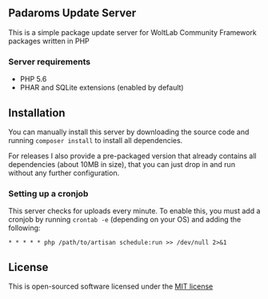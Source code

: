## Padaroms Update Server
This is a simple package update server for WoltLab Community Framework packages written in PHP 

### Server requirements
- PHP 5.6
- PHAR and SQLite extensions (enabled by default)

## Installation
You can manually install this server by downloading the source code and running `composer install` to install all dependencies.

For releases I also provide a pre-packaged version that already contains all dependencies (about 10MB in size), that you can just drop in and run without any further configuration.

### Setting up a cronjob
This server checks for uploads every minute. To enable this, you must add a cronjob by running `crontab -e` (depending on your OS) and adding the following:
```
* * * * * php /path/to/artisan schedule:run >> /dev/null 2>&1
```

## License
This is open-sourced software licensed under the [MIT license](http://opensource.org/licenses/MIT)
